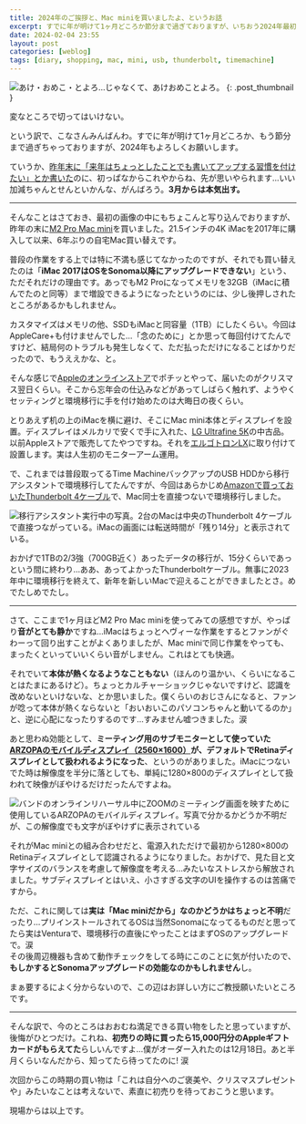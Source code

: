 ```yaml
---
title: 2024年のご挨拶と、Mac miniを買いましたよ、というお話
excerpt: すでに年が明けて1ヶ月どころか節分まで過ぎておりますが、いちおう2024年最初なので新年のご挨拶みたいなのと、6年ぶりに自宅のMacを買い替えましたよ、という話の2本立てでお送りします。内容は薄いです。涙
date: 2024-02-04 23:55
layout: post
categories: [weblog]
tags: [diary, shopping, mac, mini, usb, thunderbolt, timemachine]
---
```

![あけ・おめこ・とよろ…じゃなくて、あけおめことよろ。][fig1]
{: .post_thumbnail }

変なところで切ってはいけない。

という訳で、こなさんみんばんわ。すでに年が明けて1ヶ月どころか、もう節分まで過ぎちゃっておりますが、2024年もよろしくお願いします。

ていうか、[昨年末に「来年はちょっとしたことでも書いてアップする習慣を付けたい」とか書いた][prev_post]のに、初っぱなからこれやからね、先が思いやられます…いい加減ちゃんとせんといかんな、がんばろう。**3月からは本気出す。**

- - -

そんなことはさておき、最初の画像の中にもちょこんと写り込んでおりますが、昨年の末に[M2 Pro Mac mini][mac_mini]を買いました。21.5インチの4K iMacを2017年に購入して以来、6年ぶりの自宅Mac買い替えです。

普段の作業をする上では特に不満も感じてなかったのですが、それでも買い替えたのは「**iMac 2017はOSをSonoma以降にアップグレードできない**」という、ただそれだけの理由です。あっでもM2 Proになってメモリを32GB（iMacに積んでたのと同等）まで増設できるようになったというのには、少し後押しされたところがあるかもしれません。

カスタマイズはメモリの他、SSDもiMacと同容量（1TB）にしたくらい。今回はAppleCare+も付けませんでした…「念のために」とか思って毎回付けてたんですけど、結局何のトラブルも発生しなくて、ただ払っただけになることばかりだったので、もうええかな、と。

そんな感じで[Appleのオンラインストア][store]でポチッとやって、届いたのがクリスマス翌日くらい。そこから忘年会の仕込みなどがあってしばらく触れず、ようやくセッティングと環境移行に手を付け始めたのは大晦日の夜くらい。

とりあえず机の上のiMacを横に避け、そこにMac mini本体とディスプレイを設置。ディスプレイはメルカリで安くで手に入れた、[LG Ultrafine 5K][ultrafine5k]の中古品。以前Appleストアで販売してたやつですね。それを[エルゴトロンLX][ergotron]に取り付けて設置します。実は人生初のモニターアーム運用。

で、これまでは普段取ってるTime MachineバックアップのUSB HDDから移行アシスタントで環境移行してたんですが、今回はあらかじめ[Amazonで買っておいたThunderbolt 4ケーブル][cable]で、Mac同士を直接つないで環境移行しました。

![移行アシスタント実行中の写真。2台のMacは中央のThunderbolt 4ケーブルで直接つながっている。iMacの画面には転送時間が「残り14分」と表示されている。][fig2]

おかげで1TBの2/3強（700GB近く）あったデータの移行が、15分くらいであっという間に終わり…ああ、あってよかったThunderboltケーブル。無事に2023年中に環境移行を終えて、新年を新しいMacで迎えることができましたとさ。めでたしめでたし。

- - -

さて、ここまで1ヶ月ほどM2 Pro Mac miniを使ってみての感想ですが、やっぱり**音がとても静か**ですね…iMacはちょっとヘヴィーな作業をするとファンがぐわーって回り出すことがよくありましたが、Mac miniで同じ作業をやっても、まったくといっていいくらい音がしません。これはとても快適。

それでいて**本体が熱くなるようなこともない**（ほんのり温かい、くらいになることはたまにあるけど）。ちょっとカルチャーショックじゃないですけど、認識を改めないといけないな、とか思いました。僕くらいのおじさんになると、ファンが唸って本体が熱くならないと「おいおいこのパソコンちゃんと動いてるのか」と、逆に心配になったりするのです…すみません嘘つきました。涙

あと思わぬ効能として、**ミーティング用のサブモニターとして使っていた[ARZOPAのモバイルディスプレイ（2560×1600）][arzopa]が、デフォルトでRetinaディスプレイとして扱われるようになった**、というのがありました。iMacにつないでた時は解像度を半分に落としても、単純に1280×800のディスプレイとして扱われて映像がぼやけるだけだったんですよね。

![バンドのオンラインリハーサル中にZOOMのミーティング画面を映すために使用しているARZOPAのモバイルディスプレイ。写真で分かるかどうか不明だが、この解像度でも文字がぼやけずに表示されている][fig3]

それがMac miniとの組み合わせだと、電源入れただけで最初から1280×800のRetinaディスプレイとして認識されるようになりました。おかげで、見た目と文字サイズのバランスを考慮して解像度を考える…みたいなストレスから解放されました。サブディスプレイとはいえ、小さすぎる文字のUIを操作するのは苦痛ですから。

ただ、これに関しては**実は「Mac miniだから」なのかどうかはちょっと不明**だったり…プリインストールされてるOSは当然Sonomaになってるものだと思ってたら実はVenturaで、環境移行の直後にやったことはまずOSのアップグレードで。涙  
その後周辺機器も含めて動作チェックをしてる時にこのことに気が付いたので、**もしかするとSonomaアップグレードの効能なのかもしれません**し。

まぁ要するによく分からないので、この辺はお詳しい方にご教授願いたいところです。

- - -

そんな訳で、今のところはおおむね満足できる買い物をしたと思っていますが、後悔がひとつだけ。これね、**初売りの時に買ったら15,000円分のAppleギフトカードがもらえてた**らしいんですよ…僕がオーダー入れたのは12月18日。あと半月くらいなんだから、知ってたら待ってたのに! 涙

次回からこの時期の買い物は「これは自分へのご褒美や、クリスマスプレゼントや」みたいなことは考えないで、素直に初売りを待っておこうと思います。

現場からは以上です。


[prev_post]: /weblog/2023123001/
[mac_mini]: https://www.apple.com/jp/mac-mini/
[store]: https://www.apple.com/jp/store
[ultrafine5k]: https://www.lg.com/jp/monitors/fhd-qhd/27md5ka-b/

[ergotron]: https://amzn.to/3UsrJMF
[cable]: https://amzn.to/3UpyRcE
[arzopa]: https://amzn.to/42nX0SZ

[fig1]: /images/2024/02/04/newmac-1.jpg
[fig2]: /images/2024/02/04/newmac-2.jpg
[fig3]: /images/2024/02/04/arzopa.jpg
